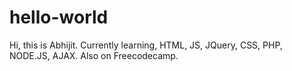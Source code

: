 # hello-world
Hi, this is Abhijit. Currently learning, HTML, JS, JQuery, CSS, PHP, NODE.JS, AJAX. Also on Freecodecamp. 
